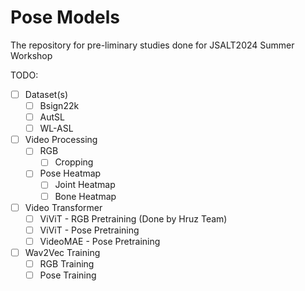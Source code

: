 # Pose Models
The repository for pre-liminary studies done for JSALT2024 Summer Workshop

TODO:
- [ ] Dataset(s)
  - [ ] Bsign22k
  - [ ] AutSL
  - [ ] WL-ASL 

- [ ] Video Processing
  - [ ] RGB
    - [ ] Cropping 
  - [ ] Pose Heatmap
    - [ ] Joint Heatmap
    - [ ] Bone Heatmap
       
- [ ] Video Transformer
  - [ ] ViViT - RGB Pretraining (Done by Hruz Team)
  - [ ] ViViT - Pose Pretraining
  - [ ] VideoMAE - Pose Pretraining

- [ ] Wav2Vec Training
  - [ ] RGB Training
  - [ ] Pose Training
